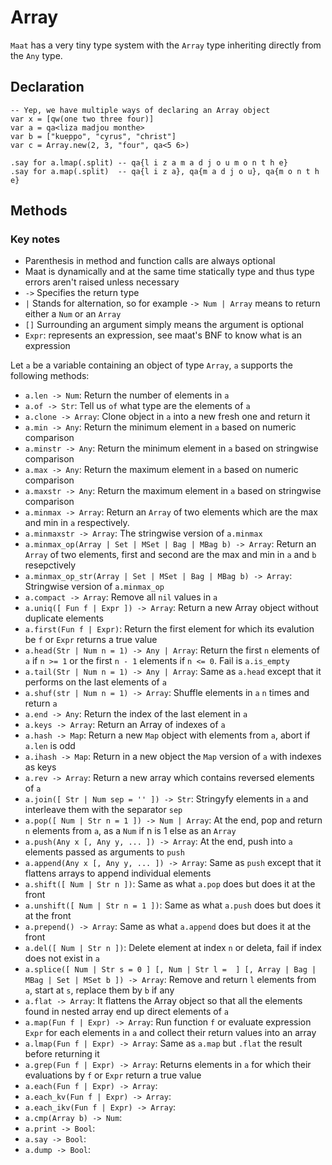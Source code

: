 # Array

`Maat` has a very tiny type system with the `Array` type inheriting directly from the `Any` type.

## Declaration

```
-- Yep, we have multiple ways of declaring an Array object
var x = [qw(one two three four)]
var a = qa<liza madjou monthe>
var b = ["kueppo", "cyrus", "christ"]
var c = Array.new(2, 3, "four", qa<5 6>)

.say for a.lmap(.split) -- qa{l i z a m a d j o u m o n t h e}
.say for a.map(.split)  -- qa{l i z a}, qa{m a d j o u}, qa{m o n t h e}
```

## Methods

### Key notes

- Parenthesis in method and function calls are always optional
- Maat is dynamically and at the same time statically type and thus type errors aren't raised unless necessary
- `->` Specifies the return type
- `|` Stands for alternation, so for example `-> Num | Array` means to return either a `Num` or an `Array`
- `[]` Surrounding an argument simply means the argument is optional
- `Expr`: represents an expression, see maat's BNF to know what is an expression

Let `a` be a variable containing an object of type `Array`, `a` supports the following methods:

- `a.len -> Num`: Return the number of elements in `a`
- `a.of -> Str`: Tell us `of` what type are the elements of `a`
- `a.clone -> Array`: Clone object in `a` into a new fresh one and return it
- `a.min -> Any`: Return the minimum element in `a` based on numeric comparison
- `a.minstr -> Any`: Return the minimum element in `a` based on stringwise comparison
- `a.max -> Any`: Return the maximum element in `a` based on numeric comparison
- `a.maxstr -> Any`: Return the maximum element in `a` based on stringwise comparison
- `a.minmax -> Array`: Return an `Array` of two elements which are the max and min in `a` respectively.
- `a.minmaxstr -> Array`: The stringwise version of `a.minmax`
- `a.minmax_op(Array | Set | MSet | Bag | MBag b) -> Array`: Return an `Array` of two elements, first and second are the max and min in `a` and `b` resepctively
- `a.minmax_op_str(Array | Set | MSet | Bag | MBag b) -> Array`: Stringwise version of `a.minmax_op`
- `a.compact -> Array`: Remove all `nil` values in `a`
- `a.uniq([ Fun f | Expr ]) -> Array`: Return a new Array object without duplicate elements
- `a.first(Fun f | Expr)`: Return the first element for which its evalution be `f` or `Expr` returns a true value
- `a.head(Str | Num n = 1) -> Any | Array`: Return the first `n` elements of `a` if `n >= 1` or the first `n - 1` elements if `n <= 0`. Fail is `a.is_empty`
- `a.tail(Str | Num n = 1) -> Any | Array`: Same as `a.head` except that it  performs on the last elements of `a`
- `a.shuf(str | Num n = 1) -> Array`: Shuffle elements in `a` `n` times and return `a`
- `a.end -> Any`: Return the index of the last element in `a`
- `a.keys -> Array`: Return an Array of indexes of `a`
- `a.hash -> Map`: Return a new `Map` object with elements from `a`, abort if `a.len` is odd
- `a.ihash -> Map`: Return in a new object the `Map` version of `a` with indexes as keys
- `a.rev -> Array`: Return a new array which contains reversed elements of `a`
- `a.join([ Str | Num sep = '' ]) -> Str`: Stringyfy elements in `a` and interleave them with the separator `sep`
- `a.pop([ Num | Str n = 1 ]) -> Num | Array`: At the end, pop and return `n` elements from `a`, as a `Num` if n is 1 else as an `Array`
- `a.push(Any x [, Any y, ... ]) -> Array`: At the end, push into `a` elements passed as arguments to `push`
- `a.append(Any x [, Any y, ... ]) -> Array`: Same as `push` except that it flattens arrays to append individual elements
- `a.shift([ Num | Str n ])`: Same as what `a.pop` does but does it at the front
- `a.unshift([ Num | Str n = 1 ])`: Same as what `a.push` does but does it at the front
- `a.prepend() -> Array`: Same as what `a.append` does but does it at the front
- `a.del([ Num | Str n ])`: Delete element at index `n` or deleta, fail if index does not exist in `a`
- `a.splice([ Num | Str s = 0 ] [, Num | Str l =  ] [, Array | Bag | MBag | Set | MSet b ]) -> Array`: Remove and return `l` elements from `a`, start at `s`, replace them by `b` if any
- `a.flat -> Array`: It flattens the Array object so that all the elements found in nested array end up direct elements of `a`
- `a.map(Fun f | Expr) -> Array`: Run function `f` or evaluate expression `Expr` for each elements in `a` and collect their return values into an array
- `a.lmap(Fun f | Expr) -> Array`: Same as `a.map` but `.flat` the result before returning it
- `a.grep(Fun f | Expr) -> Array`: Returns elements in `a` for which their evaluations by `f` or `Expr` return a true value
- `a.each(Fun f | Expr) -> Array`:
- `a.each_kv(Fun f | Expr) -> Array`:
- `a.each_ikv(Fun f | Expr) -> Array`:
- `a.cmp(Array b) -> Num`: 
- `a.print -> Bool`:
- `a.say -> Bool`:
- `a.dump -> Bool`:

